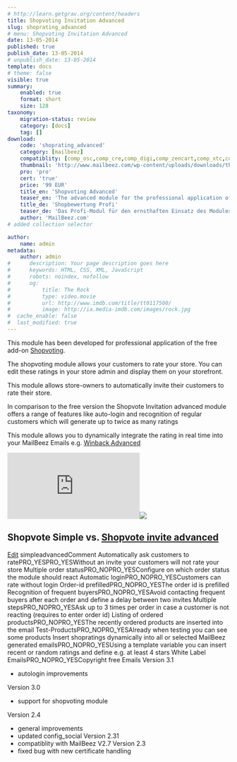 ```yaml
---
# http://learn.getgrav.org/content/headers
title: Shopvoting Invitation Advanced
slug: shoprating_advanced
# menu: Shopvoting Invitation Advanced
date: 13-05-2014
published: true
publish_date: 13-05-2014
# unpublish_date: 13-05-2014
template: docs
# theme: false
visible: true
summary:
    enabled: true
    format: short
    size: 128
taxonomy:
    migration-status: review
    category: [docs]
    tag: []
download:
    code: 'shoprating_advanced'
    category: [mailbeez]
    compatiblity: [comp_osc,comp_cre,comp_digi,comp_zencart,comp_xtc,comp_gambio]
    thumbnail: 'http://www.mailbeez.com/wp-content/uploads/downloads/thumbnails/2011/10/icon_322.png'
    pro: 'pro'
    cert: 'true'
    price: '99 EUR'
    title_en: 'Shopvoting Advanced'
    teaser_en: 'The advanced module for the professional application of the "shopvoting" addon'
    title_de: 'Shopbewertung Profi'
    teaser_de: 'Das Profi-Modul für den ernsthaften Einsatz des Modules "Shopbewertung"'
    author: 'MailBeez.com'
# added collection selector

author:
    name: admin
metadata:
    author: admin
#      description: Your page description goes here
#      keywords: HTML, CSS, XML, JavaScript
#      robots: noindex, nofollow
#      og:
#          title: The Rock
#          type: video.movie
#          url: http://www.imdb.com/title/tt0117500/
#          image: http://ia.media-imdb.com/images/rock.jpg
#  cache_enable: false
#  last_modified: true
---
```


This module has been developed for professional application of the free add-on [Shopvoting](http://www.mailbeez.com/documentation/configbeez/config_shopvoting/).

The shopvoting module allows your customers to rate your store. You can edit these ratings in your store admin and display them on your storefront.

This module allows store-owners to automatically invite their customers to rate their store.

In comparison to the free version the Shopvote Invitation advanced module offers a range of features like auto-login and recognition of regular customers which will generate up to twice as many ratings

This module allows you to dynamically integrate the rating in real time into your MailBeez Emails e.g. [Winback Advanced](http://www.mailbeez.com/documentation/mailbeez/winback_advanced/)

[![](http://localhost/wordpress_mailbeez_EOL/wp-content/themes/awake/lib/scripts/timthumb/thumb.php?src=http://www.mailbeez.com/images/en_shoprating_advanced_integration.png&w=250&h=350&zc=1&q=100 "real time customer ratings in MailBeez Emails")](http://www.mailbeez.com/images/en_shoprating_advanced_integration.png "real time customer ratings in MailBeez Emails")![](http://localhost/wordpress_mailbeez_EOL/wp-content/themes/awake/images/shortcodes/image_shadow.png)

## Shopvote Simple vs. [Shopvote invite advanced](http://www.mailbeez.com/documentation/mailbeez/shoprating_advanced/ "shop voting advanced")

  [Edit](http://localhost/wordpress_mailbeez_EOL/wp-admin/tools.php?page=wp-table-reloaded&action=edit&table_id=13 "Edit") simpleadvancedComment Automatically ask customers to ratePRO\_YESPRO\_YESWithout an invite your customers will not rate your store Multiple order statusPRO\_NOPRO\_YESConfigure on which order status the module should react Automatic loginPRO\_NOPRO\_YESCustomers can rate without login Order-id prefilledPRO\_NOPRO\_YESThe order id is prefilled Recognition of frequent buyersPRO\_NOPRO\_YESAvoid contacting frequent buyers after each order and define a delay between two invites Multiple stepsPRO\_NOPRO\_YESAsk up to 3 times per order in case a customer is not reacting (requires to enter order id) Listing of ordered productsPRO\_NOPRO\_YESThe recently ordered products are inserted into the email Test-ProductsPRO\_NOPRO\_YESAlready when testing you can see some products Insert shopratings dynamically into all or selected MailBeez generated emailsPRO\_NOPRO\_YESUsing a template variable you can insert recent or random ratings and define e.g. at least 4 stars White Label EmailsPRO\_NOPRO\_YESCopyright free Emails
Version 3.1
- autologin improvements

Version 3.0
- support for shopvoting module

Version 2.4
- general improvements
- updated config_social
Version 2.31
- compatiblity with MailBeez V2.7
Version 2.3
- fixed bug with new certificate handling